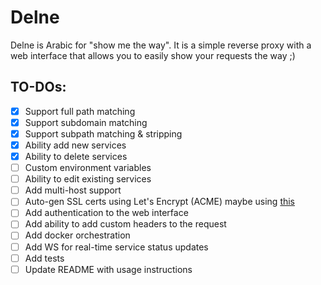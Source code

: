 # Delne

Delne is Arabic for "show me the way". It is a simple reverse proxy with a web interface that allows you to easily show your requests the way ;)

## TO-DOs:

- [x] Support full path matching
- [x] Support subdomain matching
- [x] Support subpath matching & stripping
- [x] Ability add new services
- [x] Ability to delete services
- [ ] Custom environment variables
- [ ] Ability to edit existing services
- [ ] Add multi-host support
- [ ] Auto-gen SSL certs using Let's Encrypt (ACME) maybe using [this](https://github.com/foomo/simplecert)
- [ ] Add authentication to the web interface
- [ ] Add ability to add custom headers to the request
- [ ] Add docker orchestration
- [ ] Add WS for real-time service status updates
- [ ] Add tests
- [ ] Update README with usage instructions

